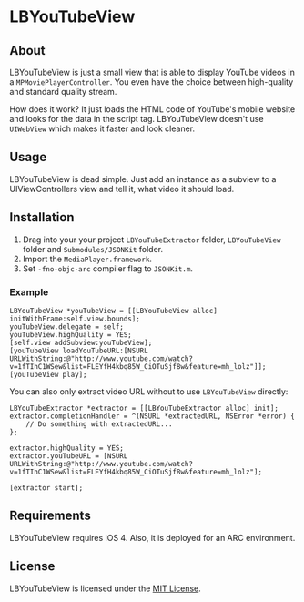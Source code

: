 # LBYouTubeView

## About
LBYouTubeView is just a small view that is able to display YouTube videos in a `MPMoviePlayerController`. You even have the choice between high-quality and standard quality stream.

How does it work? It just loads the HTML code of YouTube's mobile website and looks for the data in the script tag. LBYouTubeView doesn't use `UIWebView` which makes it faster and look cleaner.

## Usage
LBYouTubeView is dead simple. Just add an instance as a subview to a UIViewControllers view and tell it, what video it should load.

## Installation
1. Drag into your your project `LBYouTubeExtractor` folder, `LBYouTubeView` folder and `Submodules/JSONKit` folder.
2. Import the `MediaPlayer.framework`.
3. Set `-fno-objc-arc` compiler flag to `JSONKit.m`.

### Example

```objc
LBYouTubeView *youTubeView = [[LBYouTubeView alloc] initWithFrame:self.view.bounds];
youTubeView.delegate = self;
youTubeView.highQuality = YES;
[self.view addSubview:youTubeView];
[youTubeView loadYouTubeURL:[NSURL URLWithString:@"http://www.youtube.com/watch?v=1fTIhC1WSew&list=FLEYfH4kbq85W_CiOTuSjf8w&feature=mh_lolz"]];
[youTubeView play];
```

You can also only extract video URL without to use `LBYouTubeView` directly:

```objc
LBYouTubeExtractor *extractor = [[LBYouTubeExtractor alloc] init];
extractor.completionHandler = ^(NSURL *extractedURL, NSError *error) {
	// Do something with extractedURL...
};

extractor.highQuality = YES;
extractor.youTubeURL = [NSURL URLWithString:@"http://www.youtube.com/watch?v=1fTIhC1WSew&list=FLEYfH4kbq85W_CiOTuSjf8w&feature=mh_lolz"];

[extractor start];
```

## Requirements
LBYouTubeView requires iOS 4. Also, it is deployed for an ARC environment.

## License
LBYouTubeView is licensed under the [MIT License](http://opensource.org/licenses/mit-license.php). 
